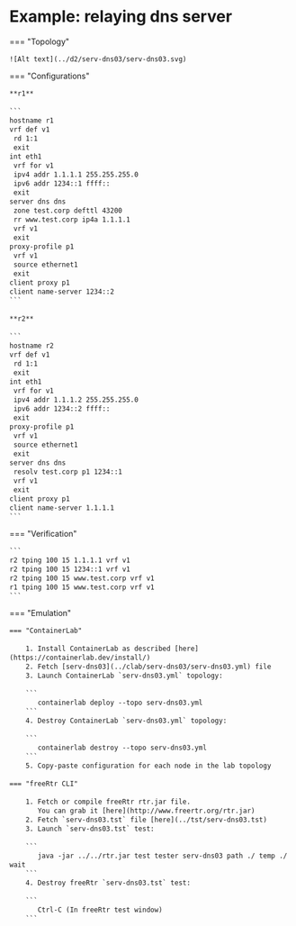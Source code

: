 # Example: relaying dns server

=== "Topology"

    ![Alt text](../d2/serv-dns03/serv-dns03.svg)

=== "Configurations"

    **r1**

    ```
    hostname r1
    vrf def v1
     rd 1:1
     exit
    int eth1
     vrf for v1
     ipv4 addr 1.1.1.1 255.255.255.0
     ipv6 addr 1234::1 ffff::
     exit
    server dns dns
     zone test.corp defttl 43200
     rr www.test.corp ip4a 1.1.1.1
     vrf v1
     exit
    proxy-profile p1
     vrf v1
     source ethernet1
     exit
    client proxy p1
    client name-server 1234::2
    ```

    **r2**

    ```
    hostname r2
    vrf def v1
     rd 1:1
     exit
    int eth1
     vrf for v1
     ipv4 addr 1.1.1.2 255.255.255.0
     ipv6 addr 1234::2 ffff::
     exit
    proxy-profile p1
     vrf v1
     source ethernet1
     exit
    server dns dns
     resolv test.corp p1 1234::1
     vrf v1
     exit
    client proxy p1
    client name-server 1.1.1.1
    ```

=== "Verification"

    ```
    r2 tping 100 15 1.1.1.1 vrf v1
    r2 tping 100 15 1234::1 vrf v1
    r2 tping 100 15 www.test.corp vrf v1
    r1 tping 100 15 www.test.corp vrf v1
    ```

=== "Emulation"

    === "ContainerLab"

        1. Install ContainerLab as described [here](https://containerlab.dev/install/)  
        2. Fetch [serv-dns03](../clab/serv-dns03/serv-dns03.yml) file  
        3. Launch ContainerLab `serv-dns03.yml` topology:  

        ```
           containerlab deploy --topo serv-dns03.yml  
        ```
        4. Destroy ContainerLab `serv-dns03.yml` topology:  

        ```
           containerlab destroy --topo serv-dns03.yml  
        ```
        5. Copy-paste configuration for each node in the lab topology

    === "freeRtr CLI"

        1. Fetch or compile freeRtr rtr.jar file.  
           You can grab it [here](http://www.freertr.org/rtr.jar)  
        2. Fetch `serv-dns03.tst` file [here](../tst/serv-dns03.tst)  
        3. Launch `serv-dns03.tst` test:  

        ```
           java -jar ../../rtr.jar test tester serv-dns03 path ./ temp ./ wait
        ```
        4. Destroy freeRtr `serv-dns03.tst` test:  

        ```
           Ctrl-C (In freeRtr test window)
        ```

